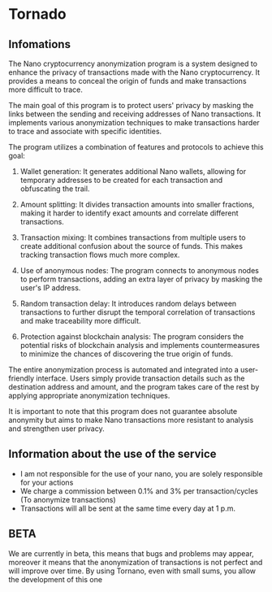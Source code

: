 # Tornado

## Infomations
The Nano cryptocurrency anonymization program is a system designed to enhance the privacy of transactions made with the Nano cryptocurrency. It provides a means to conceal the origin of funds and make transactions more difficult to trace.

The main goal of this program is to protect users' privacy by masking the links between the sending and receiving addresses of Nano transactions. It implements various anonymization techniques to make transactions harder to trace and associate with specific identities.

The program utilizes a combination of features and protocols to achieve this goal:

1. Wallet generation: It generates additional Nano wallets, allowing for temporary addresses to be created for each transaction and obfuscating the trail.

2. Amount splitting: It divides transaction amounts into smaller fractions, making it harder to identify exact amounts and correlate different transactions.

3. Transaction mixing: It combines transactions from multiple users to create additional confusion about the source of funds. This makes tracking transaction flows much more complex.

4. Use of anonymous nodes: The program connects to anonymous nodes to perform transactions, adding an extra layer of privacy by masking the user's IP address.

5. Random transaction delay: It introduces random delays between transactions to further disrupt the temporal correlation of transactions and make traceability more difficult.

6. Protection against blockchain analysis: The program considers the potential risks of blockchain analysis and implements countermeasures to minimize the chances of discovering the true origin of funds.

The entire anonymization process is automated and integrated into a user-friendly interface. Users simply provide transaction details such as the destination address and amount, and the program takes care of the rest by applying appropriate anonymization techniques.

It is important to note that this program does not guarantee absolute anonymity but aims to make Nano transactions more resistant to analysis and strengthen user privacy.

## Information about the use of the service
- I am not responsible for the use of your nano, you are solely responsible for your actions
- We charge a commission between 0.1% and 3% per transaction/cycles (To anonymize transactions)
- Transactions will all be sent at the same time every day at 1 p.m.

## BETA
We are currently in beta, this means that bugs and problems may appear, moreover it means that the anonymization of transactions is not perfect and will improve over time. By using Tornano, even with small sums, you allow the development of this one
